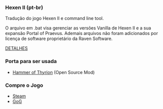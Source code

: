 ### Hexen II (pt-br)
Tradução do jogo Hexen II e command line tool.

O arquivo em .bat visa gerenciar as versões Vanilla de Hexen II e a sua expansão Portal of Praevus. Ademais arquivos não foram adicionados por licença de software proprietário da Raven Software.

[DETALHES](https://steamcommunity.com/sharedfiles/filedetails/?id=2416940417)

### Porta para ser usada

- [Hammer of Thyrion](https://github.com/sezero/uhexen2) (Open Source Mod)


### Compre o Jogo

- [Steam](https://store.steampowered.com/app/9060/HeXen_II/)
- [GoG](https://www.gog.com/game/hexen_ii/)
